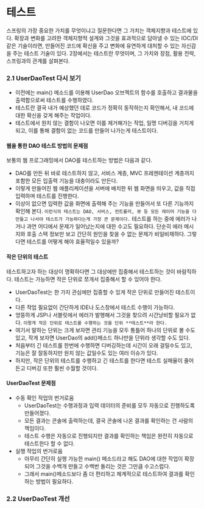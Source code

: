 # 테스트
스프링의 가장 중요한 가치를 무엇이냐고 질문한다면 그 가치는 객체지향과 테스트에 있다. 확장과 변화를 고려한 객체지향적 설계와 그것을 효과적으로 담아낼 수 있는 IOC/DI 같은 기술이라면, 만들어진 코드에 확신을 주고 변화에 유연하게 대처할 수 있는 자신감을 
주는 테스트 기술이 있다. 2장에서는 테스트란 무엇이며, 그 가치와 장점, 활용 전략, 스프링과의 관계를 살펴본다.

### 2.1 UserDaoTest 다시 보기
- 이전에는 main() 메소드를 이용해 UserDao 오브젝트의 함수를 호출하고 결과물을 출력함으로써 테스트를 수행하였다.
- 테스트란 결국 내가 예상했던 데로 코드가 정확히 동작하는지 확인해서, 내 코드에 대한 확신을 갖게 해주는 작업이다.
- 테스트에서 원치 않는 결함이 나오면 이를 제거해가는 작업, 일명 디버깅을 거치게 되고, 이를 통해 결함이 없는 코드를 만들어 나가는게 테스트이다.

#### 웹을 통한 DAO 테스트 방법의 문제점
보통의 웹 프로그래밍에서 DAO를 테스트하는 방법은 다음과 같다.
- DAO를 만든 뒤 바로 테스트하지 않고, 서비스 계층, MVC 프레젠테이션 계층까지 포함한 모든 입출력 기능을 대충이라도 만든다.
- 이렇게 만들어진 웹 애플리케이션을 서버에 배치한 뒤 웹 화면을 띄우고, 값을 직접 입력하며 테스트를 진행한다.
- 이상이 없으면 입력한 값을 화면에 출력해 주는 기능을 만들어서 또 다른 기능까지 확인해 본다.
`이런식의 테스트는 DAO, 서비스, 컨트롤러, 뷰 등 모든 레이어 기능을 다 만들고 나서야 테스트가 가능하다는게 가장 큰 문제이다.` 테스트를 하는 중에 에러가 나거나 과연 어디에서 문제가 일어났는지에 대한 수고도 필요하다. 단순히 에러 메시지와 호출 스택 정보만 
보고 간단히 원인을 찾을 수 없는 문제가 비일비재하다. 그렇다면 테스트를 어떻게 해야 효율적일수 있을까?

#### 작은 단위의 테스트
테스트하고자 하는 대상이 명확하다면 그 대상에만 집중해서 테스트하는 것이 바람직하다. 테스트는 가능하면 작은 단위로 쪼개서 집중해서 할 수 있어야 한다.
- UserDaoTest는 한 가지 관심에만 집중할 수 있게 작은 단위로 만들어진 테스트이다.
- 다른 작업 필요없이 간단하게 IDE나 도스창에서 테스트 수행이 가능하다.
- 엉뚱하게 JSP나 서블릿에서 에러가 발행해서 그것을 찾으려 시간낭비할 필요가 없다.
`이렇게 작은 단위로 테스트를 수행하는 것을 단위 **테스트**라 한다.`
- 여기서 말하는 단위는 크게 보자면 관리 기능을 모두 통틀어 하나의 단위로 볼 수도 있고, 작게 보자면 UserDao의 add()메소드 하나만을 단위라 생각할 수도 있다.
- 처음부터 긴 테스트를 한번에 수행하면 디버깅하는데 시간이 오래 걸릴수도 있고, 기능은 잘 잘동하지만 원치 않는 값일수도 있는 여러 이슈가 있다.
- 하지만, 작은 단위의 테스트를 수행하고 긴 테스트를 한다면 테스트 실패율이 줄어든고 디버깅 또한 훨씬 수월할 것이다.

#### UserDaoTest 문제점
- 수동 확인 작업의 번거로움
	- UserDaoTest는 수행과정과 입력 데이터의 준비를 모두 자동으로 진행하도록 만들어졌다.
	- 모든 결과는 콘솔에 출력하는데, 결국 콘솔에 나온 결과를 확인하는 건 사람의 책임이다.
	- 테스트 수행은 자동으로 진행되지만 결과를 확인하는 책임은 완전히 자동으로 테스트한다 할 수 없다.
- 실행 작업의 번거로움
	- 아무리 간단히 실행 가능한 main() 메소드라고 해도 DAO에 대한 작업이 확장되어 그것을 수백개 만들고 수백번 돌리는 것은 그만큼 수고스럽다.
	- 그래서 main()메소드보다 좀 더 편리하고 체계적으로 테스트하여 결과를 확인하는 방법이 필요하다.

### 2.2 UserDaoTest 개선


